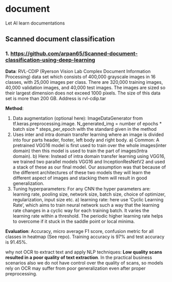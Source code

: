 # document
Let AI learn documentations


## Scanned document classification
### 1. https://github.com/arpan65/Scanned-document-classification-using-deep-learning
**Data**: RVL-CDIP (Ryerson Vision Lab Complex Document Information Processing) data set which consists of 400,000 grayscale images in 16 classes, with 25,000 images per class. There are 320,000 training images, 40,000 validation images, and 40,000 test images. The images are sized so their largest dimension does not exceed 1000 pixels. The size of this data set is more than 200 GB. Address is rvl-cdip.tar

**Method**:
1. Data augmentation (optional here): ImageDataGenerator from tf.keras.preprocessing.image. N_generated_img = number of epochs * batch size * steps_per_epoch with the standard given in the method
2. Uses inter and intra domain transfer learning where an image is divided into four parts header, footer, left body and right body. 
  a) Common: A pretrained VGG16 model is first used to train over the whole images(inter domain) then this model is used to train the part of images(Intra domain).
  b) Here: Instead of intra domain transfer learning using VGG16, we trained two parallel models VGG16 and InceptionResNetV2 and used a stack of these as our final model. Our assumption was that because of the different architectures of these two models they will learn the different aspect of images and stacking them will result in good generalization.
3. Tuning hyperparameters: For any CNN the hyper parameters are: learning rate, pooling size, network size, batch size, choice of optimizer, regularization, input size etc.
  a) learning rate: here use  ‘Cyclic Learning Rate’, which aims to train neural network such a way that the learning rate changes in a cyclic way for each training batch. It varies the learning rate within a threshold. The periodic higher learning rate helps to overcome if it stuck in the saddle point or local minima.

**Evaluation**: Accuracy, micro average F1 score, confusion metric for all classes in heatmap (See repo). Training accuracy is 97% and test accuracy is 91.45%.

why not OCR to extract text and apply NLP techniques: __Low quality scans resulted in a poor quality of text extraction__. In the practical business scenarios also we do not have control over the quality of scans, so models rely on OCR may suffer from poor generalization even after proper preprocessing.
